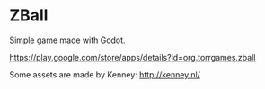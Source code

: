 # ZBall
Simple game made with Godot.

https://play.google.com/store/apps/details?id=org.torrgames.zball

Some assets are made by Kenney: http://kenney.nl/

